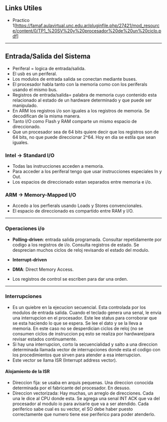 ## Links Utiles
- Practico 1[https://famaf.aulavirtual.unc.edu.ar/pluginfile.php/27421/mod_resource/content/0/TP1_%20SV%20y%20procesador%20de%20un%20ciclo.pdf]  
---

## Entrada/Salida del Sistema

- Periferal = logica de entrada/salida.  
- El usb es un periferal.  
- Los modulos de entrada salida se conectan mediante buses.  
- El procesador habla tanto con la memoria como con los periferals usando el mismo bus.  
- Registros de entrada/salida= palabra de memoria cuyo contenido esta relacionado al estado de un hardware determinado y que puede ser manipulado.
- En ARM los registros i/o son iguales a los registros de memoria. Se decodifican de la misma manera.
- Tanto I/O como Flash y RAM comparte un mismo espacio de direccionado.  
- Que un procesador sea de 64 bits quiere decir que los registros son de 64 bits, no que puede direccionar 2^64. Hoy en dia se estila que sean iguales.  

### Intel -> Standard I/O 
- Todas las instrucciones acceden a memoria.  
- Para acceder a los periferal tengo que usar instrucciones especiales In y Out. 
- Los espacios de direccionado estan separados entre memoria e i/o.  

### ARM -> Memory-Mapped I/O 
- Accedo a los perfierals usando Loads y Stores convencionales.  
- El espacio de direccionado es compartido entre RAM y I/O.  

---

### Operaciones i/o
- **Polling-driven**: entrada salida programada. Consultar repetidamente por codigo a los registros de i/o.  Consulta registros de estado. Se desprecian muchos ciclos de reloj revisando el estado del modulo.  
- **Interrupt-driven**
- **DMA**: Direct Memory Access.

- Los registros de control se escriben para dar una orden.

--- 

### Interrupciones
-  Es un quiebre en la ejecucion secuencial. Esta controlada por los modulos de entrada salida. Cuando el teclado genera una senal, le envia una interrupcion en el procesador. Este lee status para corroborar que se esta haciendo lo que se espera. Se lee el dato y se la lleva a memoria. En este caso no se desperdician ciclos de reloj (no se consumen ciclos de instruccion pq esto se realiza por hardware)para revisar estados continuamente.  
- Si hay una interrupcion, corto la secuencialidad y salto a una direccion determinada llamada vector de interrupciones donde esta el codigo con los procedimientos que sirven para atender a esa interrupcion.
- Este vector se llama ISR (Interrupt address vector).

#### Alojamiento de la ISR
- Direccion fija: se usaba en arquis pequenas. Una direccion conocida determinada por el fabricante del procesador. En desuso.
- Direccion vectorizada: Hay muchas, un arreglo de direcciones. Cada una le dice al CPU donde esta. Se agrega una senal INT ACK que va del procesador al modulo io para avisarle que va a ser atendido.
Cada periferico sabe cual es su vector, el SO debe haber puesto correctamente que numero tiene ese periferico para poder atenderlo.